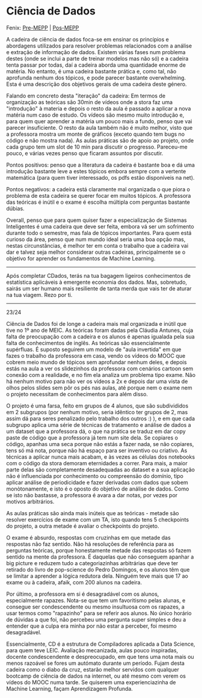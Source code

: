 # Ciência de Dados

Fenix: [Pre-MEPP](https://fenix.tecnico.ulisboa.pt/cursos/meic-a/disciplina-curricular/1127428915200127) | [Pos-MEPP](https://fenix.tecnico.ulisboa.pt/cursos/meic-a/disciplina-curricular/564478961778798)

A cadeira de ciência de dados foca-se em ensinar os princípios e abordagens utilizados para resolver problemas relacionados com a análise e extração de informação de dados.
Existem várias fases num problema destes (onde se inclui a parte de treinar modelos mas não só) e a cadeira tenta passar por todas, daí a cadeira aborda uma quantidade enorme de matéria.
No entanto, é uma cadeira bastante prática e, como tal, não aprofunda nenhum dos tópicos, e pode parecer bastante overwhelming.
Esta é uma descrição dos objetivos gerais de uma cadeira deste género.

Falando em concreto desta "iteração" da cadeira: Em termos de organização as teóricas são 30min de vídeos onde a stora faz uma "introdução" à materia e depois o resto da aula é passado a aplicar a nova matéria num caso de estudo.
Os vídeos são mesmo muito introdução e, para quem quer aprender a matéria um pouco mais a fundo, penso que vai parecer insuficiente.
O resto da aula também não é muito melhor, visto que a professora mostra um monte de gráficos (exceto quando tem bugs no código e não mostra nada).
As aulas práticas são de apoio ao projeto, onde cada grupo tem um slot de 10 min para discutir o progresso. Pareceu-me pouco, e várias vezes penso que ficaram assuntos por discutir.

Pontos positivos: penso que a literatura da cadeira é bastante boa e dá uma introdução bastante leve a estes tópicos embora sempre com a vertente matemática (para quem tiver interessado, os pdfs estão disponíveis na net).

Pontos negativos: a cadeira está claramente mal organizada o que piora o problema de esta cadeira se querer focar em muitos tópicos.
A professora das teóricas é inútil e o exame é escolha múltipla com perguntas bastante dúbias.

Overall, penso que para quem quiser fazer a especialização de Sistemas Inteligentes é uma cadeira que deve ser feita, embora vá ser um sofrimento durante todo o semestre, mas fala de tópicos importantes.
Para quem está curioso da área, penso que num mundo ideal seria uma boa opção mas, nestas circunstâncias, é melhor ter em conta o trabalho que a cadeira vai dar e talvez seja melhor considerar outras cadeiras, principalmente se o objetivo for aprender os fundamentos de Machine Learning.

---

Após completar CDados, terás na tua bagagem ligeiros conhecimentos de estatística aplicáveis à emergente economia dos dados. Mas, sobretudo, sairás um ser humano mais resiliente de tanta merda que vais ter de aturar na tua viagem. Rezo por ti.

---
23/24

Ciência de Dados foi de longe a cadeira mais mal organizada e inútil que tive no 1º ano de MEIC. As teóricas foram dadas pela Cláudia Antunes, cuja falta de preocupação com a cadeira e os alunos é apenas igualada pela sua falta de conhecimentos de inglês. As teóricas são essencialmente supérfluas. É suposto seguirem um modelo de "aula invertida" em que fazes o trabalho da professora em casa, vendo os vídeos do MOOC que cobrem meio mundo de tópicos sem aprofundar nenhum deles, e depois estás na aula a ver os slidezinhos da professora com cenários cartoon sem conexão com a realidade, e no fim ela analiza um problema tipo exame. Não há nenhum motivo para não ver os vídeos a 2x e depois dar uma vista de olhos pelos slides sem pôr os pés nas aulas, até porque nem o exame nem o projeto necessitam de conhecimentos para além disso.

O projeto é uma farsa, feito em grupos de 4 alunos, que são subdivididos em 2 subgrupos (por nenhum motivo, seria idêntico ter grupos de 2, mas assim dá para seres penalizado pelo trabalho dos outros :) ), e em que cada subgrupo aplica uma série de técnicas de tratamento e análise de dados a um dataset que a professora dá, o que na prática se traduz em dar copy paste de código que a professora já tem num site dela. Se copiares o código, apanhas uma seca porque não estás a fazer nada, se não copiares, tens só má nota, porque não há espaço para ser inventivo ou criativo. As técnicas a aplicar nunca mais acabam, e às vezes as células dos notebooks com o código da stora demoram eternidades a correr. Para mais, a maior parte delas são completamente desadequadas ao dataset e a sua aplicação não é influenciada por conhecimento ou compreensão do domínio, tipo aplicar análise de periodicidade e fazer derivadas com dados que sobem monòtonamente, e isto é o oposto do objetivo de análise de dados. Como se isto não bastasse, a professora é avara a dar notas, por vezes por motivos arbitrários.

As aulas práticas são ainda mais inúteis que as teóricas - metade são resolver exercícios de exame com um TA, isto quando tens 5 checkpoints do projeto, a outra metade é avaliar o checkpoints do projeto.

O exame é absurdo, respostas com cruzinhas em que metade das respostas não faz sentido. Não há resoluções de referência para as perguntas teóricas, porque honestamente metade das respostas só fazem sentido na mente da professora. É daquelas que não conseguem apanhar a big picture e reduzem tudo a categoriazinhas arbitrárias que deve ter retirado do livro de pop-science do Pedro Domingos, e os alunos têm que se limitar a aprender a lógica redutora dela. Ninguém teve mais que 17 ao exame ou à cadeira, afaik, com 200 alunos na cadeira.

Por último, a professora em si é desagradável com os alunos, especialmente rapazes. Nota-se que tem um favoritismo pelas alunas, e consegue ser condescendente ou mesmo insultuosa com os rapazes, a usar termos como "rapazinho" para se referir aos alunos. No único horário de dúvidas a que foi, não percebeu uma pergunta super simples e deu a entender que a culpa era minha por não estar a perceber, foi mesmo desagradável.

Essencialmente, CD é a estrutura de Compiladores aplicada a Data Science, para quem teve LEIC. Avaliação mecanizada, aulas pouco inspiradas, docente condescendente e despreocupado, em que tens uma nota mais ou menos razoável se fores um autómato durante um período. Fujam desta cadeira como o diabo da cruz, estarão melhor servidos com qualquer bootcamp de ciência de dados na internet, ou até mesmo com verem os vídeos do MOOC numa tarde. Se quiserem uma experienciazinha de Machine Learning, façam Aprendizagem Profunda.
